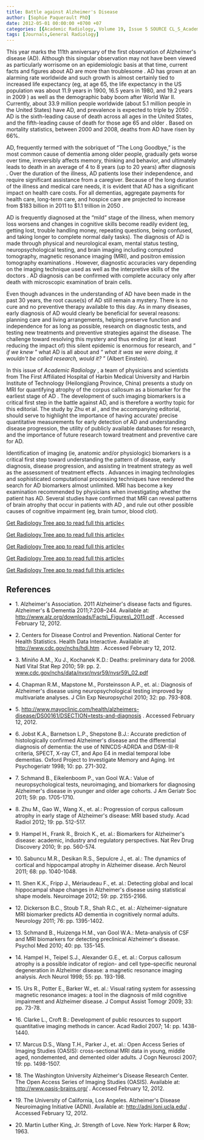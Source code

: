 ```yaml
---
title: Battle against Alzheimer's Disease
author: [Sophie Paquerault PhD]
date: 2012-05-01 00:00:00 +0700 +07
categories: [{Academic Radiology, Volume 19, Issue 5 SOURCE CL_S_AcademicRadiologyVolume19Issue5 1}]
tags: [Journals,General Radiology]
---
```

This year marks the 111th anniversary of the first observation of Alzheimer's disease (AD). Although this singular observation may not have been viewed as particularly worrisome on an epidemiologic basis at that time, current facts and figures about AD are more than troublesome . AD has grown at an alarming rate worldwide and such growth is almost certainly tied to increased life expectancy (eg, at age 65, the life expectancy in the US population was about 11.9 years in 1900, 16.5 years in 1980, and 19.2 years in 2009 ) as well as the demographic baby boom after World War II. Currently, about 33.9 million people worldwide (about 5.1 million people in the United States) have AD, and prevalence is expected to triple by 2050 . AD is the sixth-leading cause of death across all ages in the United States, and the fifth-leading cause of death for those age 65 and older . Based on mortality statistics, between 2000 and 2008, deaths from AD have risen by 66%.

AD, frequently termed with the sobriquet of “The Long Goodbye,” is the most common cause of dementia among older people, gradually gets worse over time, irreversibly affects memory, thinking and behavior, and ultimately leads to death in an average of 4 to 8 years (up to 20 years) after diagnosis . Over the duration of the illness, AD patients lose their independence, and require significant assistance from a caregiver. Because of the long duration of the illness and medical care needs, it is evident that AD has a significant impact on health care costs. For all dementias, aggregate payments for health care, long-term care, and hospice care are projected to increase from $183 billion in 2011 to $1.1 trillion in 2050 .

AD is frequently diagnosed at the “mild” stage of the illness, when memory loss worsens and changes in cognitive skills become readily evident (eg, getting lost, trouble handling money, repeating questions, being confused, and taking longer to complete normal daily tasks). The diagnosis of AD is made through physical and neurological exam, mental status testing, neuropsychological testing, and brain imaging including computed tomography, magnetic resonance imaging (MRI), and positron emission tomography examinations . However, diagnostic accuracies vary depending on the imaging technique used as well as the interpretive skills of the doctors . AD diagnosis can be confirmed with complete accuracy only after death with microscopic examination of brain cells.

Even though advances in the understanding of AD have been made in the past 30 years, the root cause(s) of AD still remain a mystery. There is no cure and no preventive therapy available to this day. As in many diseases, early diagnosis of AD would clearly be beneficial for several reasons: planning care and living arrangements, helping preserve function and independence for as long as possible, research on diagnostic tests, and testing new treatments and preventive strategies against the disease. The challenge toward resolving this mystery and thus ending (or at least reducing the impact of) this silent epidemic is enormous for research, and “ _if we knew_ ” what AD is all about and “ _what it was we were doing, it wouldn't be called research, would it?_ ” (Albert Einstein).

In this issue of _Academic Radiology_ , a team of physicians and scientists from The First Affiliated Hospital of Harbin Medical University and Harbin Institute of Technology (Heilongjiang Province, China) presents a study on MRI for quantifying atrophy of the corpus callosum as a biomarker for the earliest stage of AD . The development of such imaging biomarkers is a critical first step in the battle against AD, and is therefore a worthy topic for this editorial. The study by Zhu et al , and the accompanying editorial, should serve to highlight the importance of having accurate/ precise quantitative measurements for early detection of AD and understanding disease progression, the utility of publicly available databases for research, and the importance of future research toward treatment and preventive care for AD.

Identification of imaging (ie, anatomic and/or physiologic) biomarkers is a critical first step toward understanding the pattern of disease, early diagnosis, disease progression, and assisting in treatment strategy as well as the assessment of treatment effects . Advances in imaging technologies and sophisticated computational processing techniques have rendered the search for AD biomarkers almost unlimited. MRI has become a key examination recommended by physicians when investigating whether the patient has AD. Several studies have confirmed that MRI can reveal patterns of brain atrophy that occur in patients with AD , and rule out other possible causes of cognitive impairment (eg, brain tumor, blood clot).

[Get Radiology Tree app to read full this article<](https://clinicalpub.com/app)

[Get Radiology Tree app to read full this article<](https://clinicalpub.com/app)

[Get Radiology Tree app to read full this article<](https://clinicalpub.com/app)

[Get Radiology Tree app to read full this article<](https://clinicalpub.com/app)

[Get Radiology Tree app to read full this article<](https://clinicalpub.com/app)

## References

- 1\.  Alzheimer's Association. 2011 Alzheimer's disease facts and figures. Alzheimer's & Dementia 2011;7:208–244. Available at:  http://www.alz.org/downloads/Facts\_Figures\_2011.pdf  . Accessed February 12, 2012.


- 2\.  Centers for Disease Control and Prevention. National Center for Health Statistics. Health Data Interactive. Available at:  http://www.cdc.gov/nchs/hdi.htm  . Accessed February 12, 2012.


- 3\. Miniño A.M., Xu J., Kochanek K.D.: Deaths: preliminary data for 2008. Natl Vital Stat Rep 2010; 59: pp. 2. www.cdc.gov/nchs/data/nvsr/nvsr59/nvsr59\_02.pdf

- 4\. Chapman R.M., Mapstone M., Porsteinsson A.P., et. al.: Diagnosis of Alzheimer's disease using neuropsychological testing improved by multivariate analyses. J Clin Exp Neuropsychol 2010; 32: pp. 793-808.


- 5\.  http://www.mayoclinic.com/health/alzheimers-disease/DS00161/DSECTION=tests-and-diagnosis  . Accessed February 12, 2012.


- 6\. Jobst K.A., Barnetson L.P., Shepstone B.J.: Accurate prediction of histologically confirmed Alzheimer's disease and the differential diagnosis of dementia: the use of NINCDS-ADRDA and DSM-III-R criteria, SPECT, X-ray CT, and Apo E4 in medial temporal lobe dementias. Oxford Project to Investigate Memory and Aging. Int Psychogeriatr 1998; 10: pp. 271-302.


- 7\. Schmand B., Eikelenboom P., van Gool W.A.: Value of neuropsychological tests, neuroimaging, and biomarkers for diagnosing Alzheimer's disease in younger and older age cohorts. J Am Geriatr Soc 2011; 59: pp. 1705-1710.


- 8\. Zhu M., Gao W., Wang X., et. al.: Progression of corpus callosum atrophy in early stage of Alzheimer's disease: MRI based study. Acad Radiol 2012; 19: pp. 512-517.


- 9\. Hampel H., Frank R., Broich K., et. al.: Biomarkers for Alzheimer's disease: academic, industry and regulatory perspectives. Nat Rev Drug Discovery 2010; 9: pp. 560-574.


- 10\. Sabuncu M.R., Desikan R.S., Sepulcre J., et. al.: The dynamics of cortical and hippocampal atrophy in Alzheimer disease. Arch Neurol 2011; 68: pp. 1040-1048.


- 11\. Shen K.K., Fripp J., Mériaudeau F., et. al.: Detecting global and local hippocampal shape changes in Alzheimer's disease using statistical shape models. Neuroimage 2012; 59: pp. 2155-2166.


- 12\. Dickerson B.C., Stoub T.R., Shah R.C., et. al.: Alzheimer-signature MRI biomarker predicts AD dementia in cognitively normal adults. Neurology 2011; 76: pp. 1395-1402.


- 13\. Schmand B., Huizenga H.M., van Gool W.A.: Meta-analysis of CSF and MRI biomarkers for detecting preclinical Alzheimer's disease. Psychol Med 2010; 40: pp. 135-145.


- 14\. Hampel H., Teipel S.J., Alexander G.E., et. al.: Corpus callosum atrophy is a possible indicator of region- and cell type–specific neuronal degeneration in Alzheimer disease: a magnetic resonance imaging analysis. Arch Neurol 1998; 55: pp. 193-198.


- 15\. Urs R., Potter E., Barker W., et. al.: Visual rating system for assessing magnetic resonance images: a tool in the diagnosis of mild cognitive impairment and Alzheimer disease. J Comput Assist Tomogr 2009; 33: pp. 73-78.


- 16\. Clarke L., Croft B.: Development of public resources to support quantitative imaging methods in cancer. Acad Radiol 2007; 14: pp. 1438-1440.


- 17\. Marcus D.S., Wang T.H., Parker J., et. al.: Open Access Series of Imaging Studies (OASIS): cross-sectional MRI data in young, middle aged, nondemented, and demented older adults. J Cogn Neurosci 2007; 19: pp. 1498-1507.


- 18\.  The Washington University Alzheimer's Disease Research Center. The Open Access Series of Imaging Studies (OASIS). Available at:  http://www.oasis-brains.org/  . Accessed February 12, 2012.


- 19\.  The University of California, Los Angeles. Alzheimer's Disease Neuroimaging Initiative (ADNI). Available at:  http://adni.loni.ucla.edu/  . Accessed February 12, 2012.


- 20\.  Martin Luther King, Jr. Strength of Love. New York: Harper & Row; 1963.